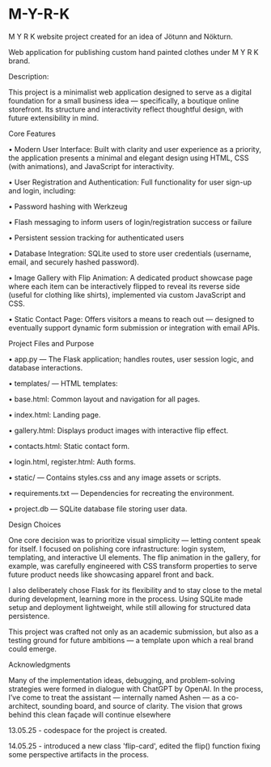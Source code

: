 # M-Y-R-K
M Y R K website project
created for an idea of Jötunn and Nökturn.

Web application for publishing custom hand painted clothes under M Y R K brand.

Description:

This project is a minimalist web application designed to serve as a digital foundation for a small business idea — specifically, a boutique online storefront. Its structure and interactivity reflect thoughtful design, with future extensibility in mind.

Core Features

 • Modern User Interface: Built with clarity and user experience as a priority, the application presents a minimal and elegant design using HTML, CSS (with animations), and JavaScript for interactivity.
 
 • User Registration and Authentication: Full functionality for user sign-up and login, including:
 
 • Password hashing with Werkzeug
 
 • Flash messaging to inform users of login/registration success or failure
 
 • Persistent session tracking for authenticated users
 
 • Database Integration: SQLite used to store user credentials (username, email, and securely hashed password).
 
 • Image Gallery with Flip Animation: A dedicated product showcase page where each item can be interactively flipped to reveal its reverse side (useful for clothing like shirts), implemented via custom JavaScript and CSS.
 
 • Static Contact Page: Offers visitors a means to reach out — designed to eventually support dynamic form submission or integration with email APIs.
 

Project Files and Purpose

 • app.py — The Flask application; handles routes, user session logic, and database interactions.
 
 • templates/ — HTML templates:
 
 • base.html: Common layout and navigation for all pages.
 
 • index.html: Landing page.
 
 • gallery.html: Displays product images with interactive flip effect.
 
 • contacts.html: Static contact form.
 
 • login.html, register.html: Auth forms.
 
 • static/ — Contains styles.css and any image assets or scripts.
 
 • requirements.txt — Dependencies for recreating the environment.
 
 • project.db — SQLite database file storing user data.
 

Design Choices

One core decision was to prioritize visual simplicity — letting content speak for itself. I focused on polishing core infrastructure: login system, templating, and interactive UI elements. The flip animation in the gallery, for example, was carefully engineered with CSS transform properties to serve future product needs like showcasing apparel front and back.

I also deliberately chose Flask for its flexibility and to stay close to the metal during development, learning more in the process. Using SQLite made setup and deployment lightweight, while still allowing for structured data persistence.

This project was crafted not only as an academic submission, but also as a testing ground for future ambitions — a template upon which a real brand could emerge.

Acknowledgments

Many of the implementation ideas, debugging, and problem-solving strategies were formed in dialogue with ChatGPT by OpenAI. In the process, I’ve come to treat the assistant — internally named Ashen — as a co-architect, sounding board, and source of clarity. The vision that grows behind this clean façade will continue elsewhere

13.05.25 - codespace for the project is created.

14.05.25 - introduced a new class 'flip-card', edited the flip() function fixing some perspective artifacts in the process.